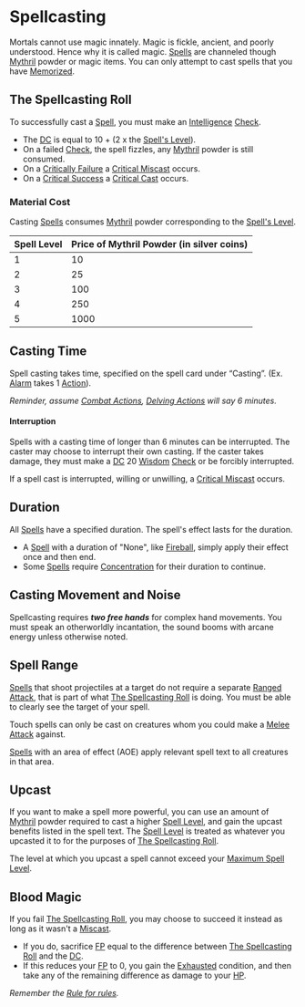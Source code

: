 # Spellcasting

Mortals cannot use magic innately. Magic is fickle, ancient, and poorly understood. Hence why it is called magic. [Spells](Spells.md) are channeled though [Mythril](Mythril.md) powder or magic items. You can only attempt to cast spells that you have [Memorized](Spell%20Memorization.md).
## The Spellcasting Roll
To successfully cast a [Spell](Spells.md), you must make an [Intelligence](../Player%20Characters/Chosen%20Statistics/Intelligence.md) [Check](../Game%20Procedures/Check.md).
- The [DC](../Game%20Procedures/DC.md) is equal to 10 + (2 x the [Spell's Level](Spell%20Level.md)).
- On a failed [Check](../Game%20Procedures/Check.md), the spell fizzles, any [Mythril](Mythril.md) powder is still consumed.
- On a [Critically Failure](../Game%20Procedures/Dice%20Rolls/Critical%20Failure.md) a [Critical Miscast](../Game%20Procedures/Dice%20Rolls/Critical%20Miscast.md) occurs.
- On a [Critical Success](../Game%20Procedures/Dice%20Rolls/Critical%20Success.md) a [Critical Cast](../Game%20Procedures/Dice%20Rolls/Critical%20Cast.md) occurs.
### Material Cost
Casting [Spells](Spells.md) consumes [Mythril](Mythril.md) powder corresponding to the [Spell's Level](Spell%20Level.md).

| Spell Level | Price of Mythril Powder (in silver coins) |
| ----------- | ----------------------------------------- |
| 1           | 10                                        |
| 2           | 25                                        |
| 3           | 100                                       |
| 4           | 250                                       |
| 5           | 1000                                      |
## Casting Time
Spell casting takes time, specified on the spell card under “Casting”. (Ex. [Alarm](Spells/Mythril%20Spells/Level%201/Alarm.md) takes 1 [Action](../Game%20Procedures/Action.md)).

*Reminder, assume [Combat Actions](../Game%20Procedures/Action.md#Combat%20Action), [Delving Actions](../Game%20Procedures/Action.md#Delving%20Action) will say 6 minutes.*
#### Interruption
Spells with a casting time of longer than 6 minutes can be interrupted. The caster may choose to interrupt their own casting. If the caster takes damage, they must make a [DC](../Game%20Procedures/DC.md) 20 [Wisdom](../Player%20Characters/Chosen%20Statistics/Wisdom.md) [Check](../Game%20Procedures/Check.md) or be forcibly interrupted.

If a spell cast is interrupted, willing or unwilling, a [Critical Miscast](../Game%20Procedures/Dice%20Rolls/Critical%20Miscast.md) occurs.
## Duration
All [Spells](Spells.md) have a specified duration. The spell's effect lasts for the duration.
- A [Spell](Spells.md) with a duration of "None", like [Fireball](Spells/Mythril%20Spells/Level%203/Fireball.md), simply apply their effect once and then end.
- Some [Spells](Spells.md) require [Concentration](Concentration.md) for their duration to continue.
## Casting Movement and Noise
Spellcasting requires ***two free hands*** for complex hand movements. You must speak an otherworldly incantation, the sound booms with arcane energy unless otherwise noted. 
## Spell Range
[Spells](Spells.md) that shoot projectiles at a target do not require a separate [Ranged Attack](../Game%20Procedures/Ranged%20Attack.md), that is part of what [The Spellcasting Roll](Spellcasting.md#The%20Spellcasting%20Roll) is doing. You must be able to clearly see the target of your spell.

Touch spells can only be cast on creatures whom you could make a [Melee Attack](../Game%20Procedures/Melee%20Attack.md) against.

[Spells](Spells.md) with an area of effect (AOE) apply relevant spell text to all creatures in that area.
## Upcast
If you want to make a spell more powerful, you can use an amount of [Mythril](Mythril.md) powder required to cast a higher [Spell Level](Spell%20Level.md), and gain the upcast benefits listed in the spell text. The [Spell Level](Spell%20Level.md) is treated as whatever you upcasted it to for the purposes of [The Spellcasting Roll](Spellcasting.md#The%20Spellcasting%20Roll).

The level at which you upcast a spell cannot exceed your [Maximum Spell Level](Spell%20Level.md#Max%20Spell%20Level).
## Blood Magic
If you fail [The Spellcasting Roll](Spellcasting.md#The%20Spellcasting%20Roll), you may choose to succeed it instead as long as it wasn't a [Miscast](../Game%20Procedures/Dice%20Rolls/Critical%20Miscast.md).
- If you do, sacrifice [FP](../Player%20Characters/Derived%20Statistics/Fatigue%20Points.md) equal to the difference between [The Spellcasting Roll](Spellcasting.md#The%20Spellcasting%20Roll) and the [DC](../Game%20Procedures/DC.md).
- If this reduces your [FP](../Player%20Characters/Derived%20Statistics/Fatigue%20Points.md) to 0, you gain the [Exhausted](../Conditions/Exhausted.md) condition, and then take any of the remaining difference as damage to your [HP](../Player%20Characters/Derived%20Statistics/Health%20Points.md).

*Remember the [Rule for rules](../Foreword/Rule%20for%20rules.md).*